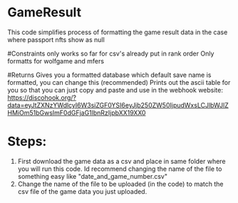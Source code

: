 # GameResult

This code simplifies process of formatting the game result data in the case where passport nfts show as null

#Constraints
 only works so far for csv's already put in rank order
 Only formatts for wolfgame and mfers 

#Returns
 Gives you a formatted database which default save name is formatted, you can change this (recommended)
 Prints out the ascii table for you so that you can just copy and paste and use in the webhook website: 
https://discohook.org/?data=eyJtZXNzYWdlcyI6W3siZGF0YSI6eyJjb250ZW50IjpudWxsLCJlbWJlZHMiOm51bGwsImF0dGFjaG1lbnRzIjpbXX19XX0



# Steps:
 1. First download the game data as a csv and place in same folder where you will run this code. Id recommend changing the name of the file to something easy like
 "date_and_game_number.csv"
 2. Change the name of the file to be uploaded (in the code) to match the csv file of the game data you just uploaded.  
